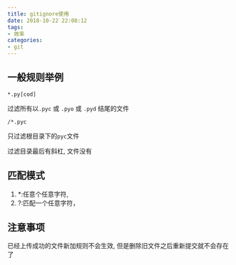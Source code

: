 ```yaml
---
title: gitignore使用
date: 2018-10-22 22:08:12
tags:
- 效率
categories:
- git
---
```


## 一般规则举例

```
*.py[cod]
```
过滤所有以`.pyc` 或 `.pyo` 或 `.pyd` 结尾的文件

```
/*.pyc
```
只过滤根目录下的`pyc`文件

过滤目录最后有斜杠, 文件没有

## 匹配模式
1. *:任意个任意字符,
2. ?:匹配一个任意字符，

## 注意事项
已经上传成功的文件新加规则不会生效, 但是删除旧文件之后重新提交就不会存在了

